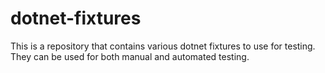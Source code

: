 # dotnet-fixtures

This is a repository that contains various dotnet fixtures to use for testing. They can be used for both manual and automated testing.
